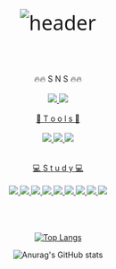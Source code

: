 <div align="center" style="font-size: 36px; font-family: 'Noto Sans', sans-serif;">
</br>
</br>




![header](https://capsule-render.vercel.app/api?type=Waving&color=auto&text=YooChanMo)</div>
</br>
<div align="center" > 🔥🔥 S N S 🔥🔥</div></br>
<div align="center" >
<a href="https://www.instagram.com/97chm0era_/">
<img src="https://img.shields.io/badge/instagram-E4405F?style=flat&logo=instagram&logoColor=white">
<a href="https://blog.naver.com/yjymtb">
<img src="https://img.shields.io/badge/Naver-03C75A?style=flat&logo=Naver&logoColor=white">
</br>
</br>
<div align="center" >👾 T o o l s 👾</div></br>
<div align="center" >
<img src="https://img.shields.io/badge/Eclipse-2C2255?style=flat&logo=Eclipse%20IDE&logoColor=white">
<img src="https://img.shields.io/badge/VScode-007ACC?style=flat&logo=visualstudiocode&logoColor=white"/>
<img src="https://img.shields.io/badge/github-181717?style=flat&logo=github&logoColor=white"></div>
</br>
</br>
<div align="center" > 💻 S t u d y 💻 </div></br>
<div align="center" >
  <img src="https://img.shields.io/badge/JAVA-007396?style=flat&logo=java&logoColor=white">
<img src="https://img.shields.io/badge/Oracle-F80000?style=flat&logo=Oracle&logoColor=white">
<img src="https://img.shields.io/badge/HTML5-E34F26?style=flat&logo=HTML5&logoColor=white"/>
<img src="https://img.shields.io/badge/JavaScript-F7DF1E?style=flat&logo=JavaScript&logoColor=white"/>
<img src="https://img.shields.io/badge/CSS3-1572B6?style=flat&logo=CSS3&logoColor=white"/>
<img src="https://img.shields.io/badge/JSON-000000?style=flat&logo=json&logoColor=white"/>
<img src="https://img.shields.io/badge/Bootstrap-7952B3?style=flat&logo=bootstrap&logoColor=white"/>
<img src="https://img.shields.io/badge/jquery-0769AD?style=flat&logo=jquery&logoColor=white"/>
<img src="https://img.shields.io/badge/MongoDB-47A248?style=flat&logo=mongodb&logoColor=white"/></div>
</br></br>
</br>
<div align="center" >
  
[![Top Langs](https://github-readme-stats.vercel.app/api/top-langs/?username=yoochanmo)](https://github.com/yoochanmo/github-readme-stats)


![Anurag's GitHub stats](https://github-readme-stats.vercel.app/api?username=yoochanmo&show_icons=true&theme=radical)</div>


